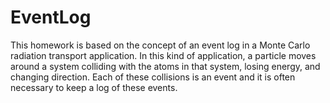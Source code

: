 # EventLog
This homework is based on the concept of an event log in a Monte Carlo radiation transport application. In this kind of application, a particle moves around a system colliding with the atoms in that system, losing energy, and changing direction. Each of these collisions is an event and it is often necessary to keep a log of these events.

